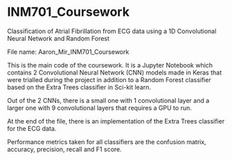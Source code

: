 # INM701_Coursework
Classification of Atrial Fibrillation from ECG data using a 1D Convolutional Neural Network and Random Forest

File name: Aaron_Mir_INM701_Coursework

This is the main code of the coursework. It is a Jupyter Notebook which contains 2 Convolutional Neural Network (CNN) models made in Keras that were trialled during the  project in addition to a Random Forest classifier based on the Extra Trees classifier in Sci-kit learn. 

Out of the 2 CNNs, there is a small one with 1 convolutional layer and a larger one with 9 convolutional layers that requires a GPU to run. 

At the end of the file, there is an implementation of the Extra Trees classifier for the ECG data.

Performance metrics taken for all classifiers are the confusion matrix, accuracy, precision, recall and F1 score.
